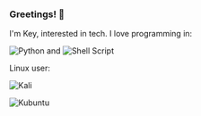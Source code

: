 ### Greetings! 👋

I'm Key, interested in tech. I love programming in:

![Python](https://img.shields.io/badge/python-3670A0?style=for-the-badge&logo=python&logoColor=ffdd54) and ![Shell Script](https://img.shields.io/badge/shell_script-%23121011.svg?style=for-the-badge&logo=gnu-bash&logoColor=white)

Linux user: 

![Kali](https://img.shields.io/badge/Kali-268BEE?style=for-the-badge&logo=kalilinux&logoColor=white)

![Kubuntu](https://img.shields.io/badge/-KUbuntu-%230079C1?style=for-the-badge&logo=kubuntu&logoColor=white)
